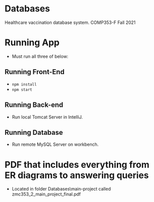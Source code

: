 # Databases

Healthcare vaccination database system.
COMP353-F 
Fall 2021 

# Running App
- Must run all three of below:
## Running Front-End
- `npm install`
- `npm start`
## Running Back-end
- Run local Tomcat Server in IntelliJ.
## Running Database
- Run remote MySQL Server on workbench.

# PDF that includes everything from ER diagrams to answering queries
- Located in folder Databases\main-project called zmc353_2_main_project_final.pdf
